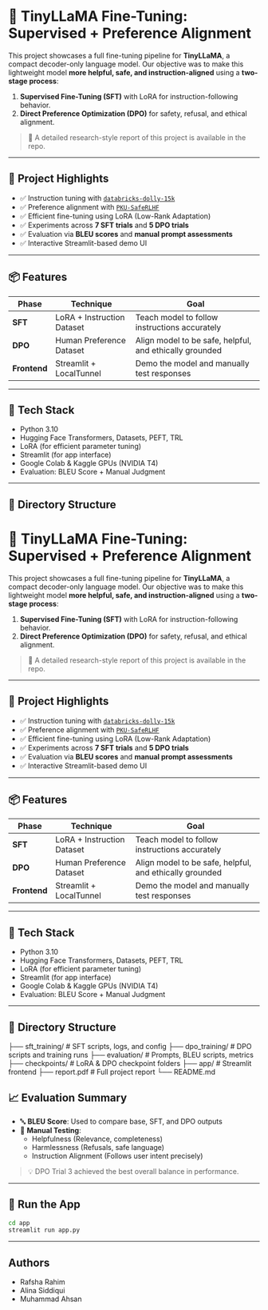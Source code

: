 # 🦙 TinyLLaMA Fine-Tuning: Supervised + Preference Alignment

This project showcases a full fine-tuning pipeline for **TinyLLaMA**, a compact decoder-only language model. Our objective was to make this lightweight model **more helpful, safe, and instruction-aligned** using a **two-stage process**:

1. **Supervised Fine-Tuning (SFT)** with LoRA for instruction-following behavior.
2. **Direct Preference Optimization (DPO)** for safety, refusal, and ethical alignment.

> 📘 A detailed research-style report of this project is available in the repo.

---

## 🧠 Project Highlights

- ✅ Instruction tuning with [`databricks-dolly-15k`](https://huggingface.co/datasets/databricks/databricks-dolly-15k)
- ✅ Preference alignment with [`PKU-SafeRLHF`](https://huggingface.co/datasets/PKU-Alignment/PKU-SafeRLHF)
- ✅ Efficient fine-tuning using LoRA (Low-Rank Adaptation)
- ✅ Experiments across **7 SFT trials** and **5 DPO trials**
- ✅ Evaluation via **BLEU scores** and **manual prompt assessments**
- ✅ Interactive Streamlit-based demo UI

---

## 📦 Features

| Phase | Technique | Goal |
|-------|-----------|------|
| **SFT** | LoRA + Instruction Dataset | Teach model to follow instructions accurately |
| **DPO** | Human Preference Dataset | Align model to be safe, helpful, and ethically grounded |
| **Frontend** | Streamlit + LocalTunnel | Demo the model and manually test responses |

---

## 🧰 Tech Stack

- Python 3.10
- Hugging Face Transformers, Datasets, PEFT, TRL
- LoRA (for efficient parameter tuning)
- Streamlit (for app interface)
- Google Colab & Kaggle GPUs (NVIDIA T4)
- Evaluation: BLEU Score + Manual Judgment

---

## 📁 Directory Structure

# 🦙 TinyLLaMA Fine-Tuning: Supervised + Preference Alignment

This project showcases a full fine-tuning pipeline for **TinyLLaMA**, a compact decoder-only language model. Our objective was to make this lightweight model **more helpful, safe, and instruction-aligned** using a **two-stage process**:

1. **Supervised Fine-Tuning (SFT)** with LoRA for instruction-following behavior.
2. **Direct Preference Optimization (DPO)** for safety, refusal, and ethical alignment.

> 📘 A detailed research-style report of this project is available in the repo.

---

## 🧠 Project Highlights

- ✅ Instruction tuning with [`databricks-dolly-15k`](https://huggingface.co/datasets/databricks/databricks-dolly-15k)
- ✅ Preference alignment with [`PKU-SafeRLHF`](https://huggingface.co/datasets/PKU-Alignment/PKU-SafeRLHF)
- ✅ Efficient fine-tuning using LoRA (Low-Rank Adaptation)
- ✅ Experiments across **7 SFT trials** and **5 DPO trials**
- ✅ Evaluation via **BLEU scores** and **manual prompt assessments**
- ✅ Interactive Streamlit-based demo UI

---

## 📦 Features

| Phase | Technique | Goal |
|-------|-----------|------|
| **SFT** | LoRA + Instruction Dataset | Teach model to follow instructions accurately |
| **DPO** | Human Preference Dataset | Align model to be safe, helpful, and ethically grounded |
| **Frontend** | Streamlit + LocalTunnel | Demo the model and manually test responses |

---

## 🧰 Tech Stack

- Python 3.10
- Hugging Face Transformers, Datasets, PEFT, TRL
- LoRA (for efficient parameter tuning)
- Streamlit (for app interface)
- Google Colab & Kaggle GPUs (NVIDIA T4)
- Evaluation: BLEU Score + Manual Judgment

---

## 📁 Directory Structure
├── sft_training/ # SFT scripts, logs, and config
├── dpo_training/ # DPO scripts and training runs
├── evaluation/ # Prompts, BLEU scripts, metrics
├── checkpoints/ # LoRA & DPO checkpoint folders
├── app/ # Streamlit frontend
├── report.pdf # Full project report
└── README.md
## 📈 Evaluation Summary

- 🔤 **BLEU Score**: Used to compare base, SFT, and DPO outputs
- 🧪 **Manual Testing**:
  - Helpfulness (Relevance, completeness)
  - Harmlessness (Refusals, safe language)
  - Instruction Alignment (Follows user intent precisely)

> 💡 DPO Trial 3 achieved the best overall balance in performance.

---

## 🚀 Run the App

```bash
cd app
streamlit run app.py

```
---
## Authors
- Rafsha Rahim
- Alina Siddiqui
- Muhammad Ahsan
